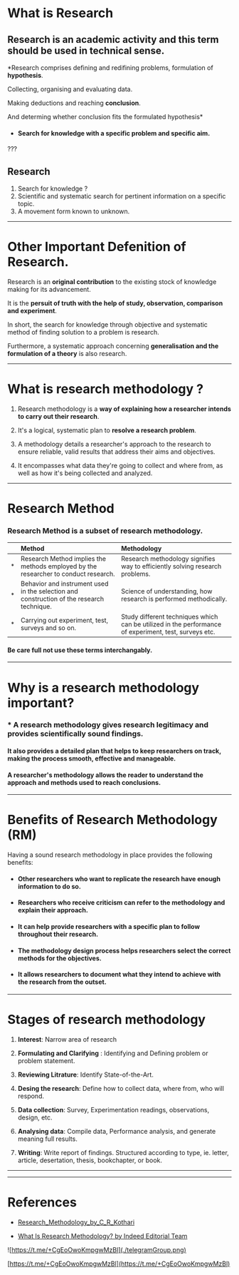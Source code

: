 # What is Research

## Research is an academic activity and this term should be used in technical sense.




*Research comprises defining and redifining problems, formulation of **hypothesis**.

Collecting, organising and evaluating data.  

Making deductions and reaching **conclusion**.  

And determing whether conclusion fits the formulated hypothesis*

 - #### Search for knowledge with a specific problem and specific aim.
???
## Research 
1. Search for knowledge ?
2. Scientific and systematic search for pertinent information on a specific topic.
3. A movement form known to unknown.



---
# Other Important Defenition of Research.
Research is an **original contribution** to the existing stock of knowledge making for its advancement. 

It is the **persuit of truth with the help of study, observation, comparison and experiment**. 

In short, the search for knowledge through objective and systematic method of finding solution to a problem is research. 

Furthermore, a systematic approach concerning **generalisation and the
formulation of a theory** is also research.



---
# What is research methodology ?

1. Research methodology is a **way of explaining how a researcher intends to carry out their research**. 

2. It's a logical, systematic plan to **resolve a research problem**. 

3. A methodology details a researcher's approach to the research to ensure reliable, valid results that address their aims and objectives. 

4. It encompasses what data they're going to collect and where from, as well as how it's being collected and analyzed.




---


# Research Method

### Research Method is a subset of research methodology.

| | Method | Methodology |  
| :---: | :--- | :--- |
| * |Research Method implies the methods employed by the researcher to conduct research.|Research methodology signifies way to efficiently solving research problems.|
| * |Behavior and instrument used in the selection and construction of the research technique. |Science of understanding, how research is performed methodically.|
| * |	Carrying out experiment, test, surveys and so on.|Study different techniques which can be utilized in the performance of experiment, test, surveys etc.|

#### Be care full not use these terms interchangably.  

---
 
# Why is a research methodology important?

### * A research methodology gives research legitimacy and provides scientifically sound findings. 
#### It also provides a detailed plan that helps to keep researchers on track, making the process smooth, effective and manageable. 
#### A researcher's methodology allows the reader to understand the approach and methods used to reach conclusions.


---
# Benefits of Research Methodology (RM)
Having a sound research methodology in place provides the following benefits:

* #### Other researchers who want to replicate the research have enough information to do so.
*  #### Researchers who receive criticism can refer to the methodology and explain their approach.
*  #### It can help provide researchers with a specific plan to follow throughout their research.
*  #### The methodology design process helps researchers select the correct methods for the objectives.
* ####  It allows researchers to document what they intend to achieve with the research from the outset.
    


---
# Stages of research methodology

1. **Interest**:  Narrow area of research 

1. **Formulating and Clarifying** : Identifying and Defining problem or problem statement.

1. **Reviewing Litrature**: Identify State-of-the-Art.

1. **Desing the research**: Define how to collect data, where from, who will respond.

1. **Data collection**: Survey, Experimentation readings, observations, design, etc.

1. **Analysing data**: Compile data, Performance analysis, and generate meaning full results.

1. **Writing**: Write report of findings. Structured according to type, ie. letter, article, desertation, thesis, bookchapter, or book.



---

---

# References

* [Research_Methodology_by_C_R_Kothari](https://www.academia.edu/43821533/Research_Methodology_by_C_R_Kothari)

* [What Is Research Methodology?  by Indeed Editorial Team](https://www.indeed.com/career-advice/career-development/research-methodology)



![https://t.me/+CgEoOwoKmpgwMzBl](./telegramGroup.png)


[https://t.me/+CgEoOwoKmpgwMzBl](https://t.me/+CgEoOwoKmpgwMzBl)



